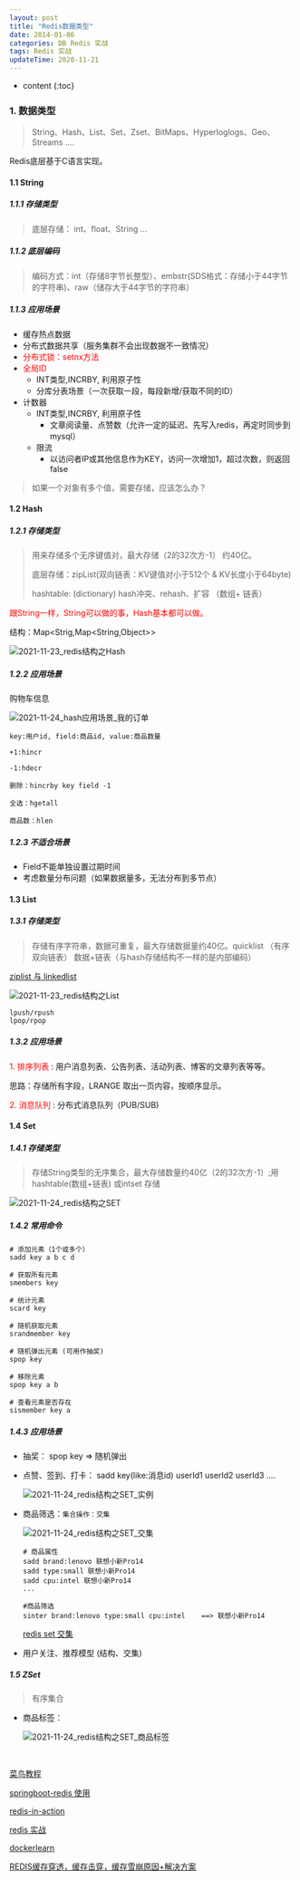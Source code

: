 ```yaml
---
layout: post
title: "Redis数据类型"
date: 2014-01-06 
categories: DB Redis 实战
tags: Redis 实战
updateTime: 2020-11-21 
---
```


* content
{:toc}
### 1. 数据类型

> String、Hash、List、Set、Zset、BitMaps、Hyperloglogs、Geo、Streams ....

Redis底层基于C语言实现。

#### 1.1 String

##### 1.1.1 存储类型

> 底层存储： int、float、String ...

##### 1.1.2 底层编码

> 编码方式：int（存储8字节长整型）、embstr(SDS格式：存储小于44字节的字符串)、raw（储存大于44字节的字符串）

##### 1.1.3 应用场景

- 缓存热点数据
- 分布式数据共享（服务集群不会出现数据不一致情况）
- <font color='red'>分布式锁：setnx方法</font>
- <font color='red'>全局ID</font>
  - INT类型,INCRBY, 利用原子性
  - 分库分表场景（一次获取一段，每段新增/获取不同的ID）
- 计数器
  - INT类型,INCRBY, 利用原子性
    - 文章阅读量、点赞数（允许一定的延迟、先写入redis，再定时同步到mysql）
  - 限流
    - 以访问者IP或其他信息作为KEY，访问一次增加1，超过次数，则返回false

> 如果一个对象有多个值，需要存储，应该怎么办？

#### 1.2 Hash

##### 1.2.1 存储类型

> 用来存储多个无序键值对，最大存储（2的32次方-1） 约40亿。 
>
> 底层存储：zipList(双向链表：KV键值对小于512个 & KV长度小于64byte)
>
> hashtable: (dictionary)   hash冲突、rehash、扩容  （数组+ 链表）

<font color='red'>跟String一样，String可以做的事，Hash基本都可以做。</font>

结构：Map<Strig,Map<String,Object>> 

![2021-11-23_redis结构之Hash](\image\db\redis\2021-11-23_redis结构之Hash.png)

##### 1.2.2 应用场景

购物车信息

![2021-11-24_hash应用场景_我的订单](\image\db\redis\2021-11-24_hash应用场景_我的订单.jpg)

```shell
key:用户id, field:商品id, value:商品数量

+1:hincr

-1:hdecr

删除：hincrby key field -1

全选：hgetall

商品数：hlen
```

##### 1.2.3 不适合场景

- Field不能单独设置过期时间
- 考虑数量分布问题（如果数据量多，无法分布到多节点）

#### 1.3 List

##### 1.3.1 存储类型

> 存储有序字符串，数据可重复，最大存储数据量约40亿。quicklist （有序双向链表） 数据+链表（与hash存储结构不一样的是内部编码）

[ziplist 与 linkedlist](https://blog.csdn.net/u010301542/article/details/100804461)

![2021-11-23_redis结构之List](\image\db\redis\2021-11-23_redis结构之List.png)

```shell
lpush/rpush
lpop/rpop
```

##### 1.3.2 应用场景

<font color='red'>1. 排序列表</font> : 用户消息列表、公告列表、活动列表、博客的文章列表等等。

思路：存储所有字段，LRANGE 取出一页内容，按顺序显示。

<font color='red'>2. 消息队列</font> : 分布式消息队列（PUB/SUB)

#### 1.4 Set

##### 1.4.1 存储类型

> 存储String类型的无序集合，最大存储数量约40亿（2的32次方-1）;用hashtable(数组+链表) 或intset 存储

![2021-11-24_redis结构之SET](\image\db\redis\2021-11-24_redis结构之SET.png)

##### 1.4.2 常用命令

```shell
# 添加元素（1个或多个）
sadd key a b c d 

# 获取所有元素
smembers key

# 统计元素
scard key

# 随机获取元素
srandmember key

# 随机弹出元素 (可用作抽奖)
spop key

# 移除元素
spop key a b 

# 查看元素是否存在
sismember key a

```

##### 1.4.3 应用场景

- 抽奖： spop key     => 随机弹出

- 点赞、签到、打卡： sadd key(like:消息id)  userId1 userId2 userId3 ....

  ![2021-11-24_redis结构之SET_实例](\image\db\redis\2021-11-24_redis结构之SET_实例.png)

- 商品筛选：`集合操作：交集`

  ![2021-11-24_redis结构之SET_交集](\image\db\redis\2021-11-24_redis结构之SET_交集.png)

  ```shell
  # 商品属性
  sadd brand:lenovo 联想小新Pro14
  sadd type:small 联想小新Pro14
  sadd cpu:intel 联想小新Pro14
  ...
  
  #商品筛选
  sinter brand:lenovo type:small cpu:intel    ==> 联想小新Pro14
  ```

  [redis set 交集](https://www.runoob.com/redis/sets-sinter.html)

  

- 用户关注、推荐模型 (结构、交集)

##### 1.5 ZSet 

> 有序集合







- 商品标签：

  ![2021-11-24_redis结构之SET_商品标签](\image\db\redis\2021-11-24_redis结构之SET_商品标签.png)

  







​	



[菜鸟教程](https://www.runoob.com/redis/redis-tutorial.html)

[springboot-redis 使用](https://www.jianshu.com/p/b9154316227e)

[redis-in-action](https://redis.com/ebook/redis-in-action/)

[redis 实战](https://github.com/josiahcarlson/redis-in-action)

[dockerlearn](https://gitee.com/xushj/dockerlearn)

[REDIS缓存穿透，缓存击穿，缓存雪崩原因+解决方案](https://www.cnblogs.com/xichji/p/11286443.html)

